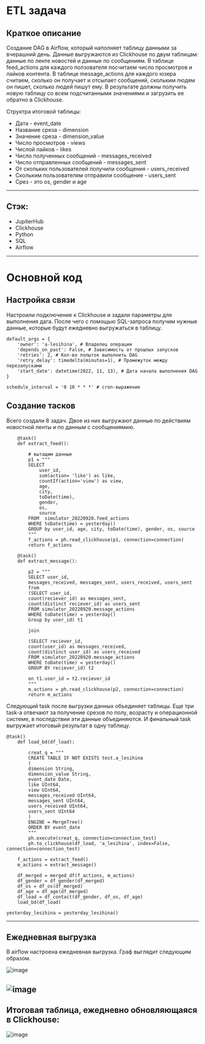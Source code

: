 # ETL задача

## Краткое описание
Создание DAG в Airflow, который наполняет таблицу данными за вчерашний день. 
Данные выгружаются из Clickhouse по двум таблицам: данные по ленте новостей и данные по сообщениям. В таблице feed_actions для каждого ползователя посчитаем число просмотров и лайков контента. В таблице message_actions для каждого юзера считаем, сколько он получает и отсылает сообщений, скольким людям он пишет, сколько людей пишут ему. В результате должны получить новую таблицу со всем подсчитанными значениями и загрузить ее обратно в Clickhouse. 

Структра итоговой таблицы:

- Дата - event_date
- Название среза - dimension
- Значение среза - dimension_value
- Число просмотров - views
- Числой лайков - likes
- Число полученных сообщений - messages_received
- Число отправленных сообщений - messages_sent
- От скольких пользователей получили сообщения - users_received
- Скольким пользователям отправили сообщение - users_sent
- Срез - это os, gender и age

---
## Стэк: 
- JupiterHub
- Clickhouse
- Python
- SQL
- Airflow

---
# Основной код
## Настройка связи

Настроили подключение к Clickhouse и задали параметры для выполнения дага. После чего с помощью SQL-запроса получим нужные данные, которые будут ежедневно выгружаться в таблицу.

```
default_args = {
    'owner': 'a-lesihina', # Владелец операции 
    'depends_on_past': False, # Зависимость от прошлых запусков
    'retries': 2, # Кол-во попыток выполнить DAG
    'retry_delay': timedelta(minutes=1), # Промежуток между перезапусками
    'start_date': datetime(2022, 11, 13), # Дата начала выполнения DAG
}

schedule_interval = '0 10 * * *' # cron-выражение
```

## Создание тасков

Всего создали 8 задач. Двое из них выгружают данные по действиям новостной ленты и по данным с сообщениямию.

```
    @task()
    def extract_feed():

        # вытащим данные
        p1 = """
        SELECT 
            user_id, 
            sum(action= 'like') as like, 
            countIf(action='view') as view,
            age, 
            city, 
            toDate(time), 
            gender, 
            os, 
            source 
        FROM  simulator_20220920.feed_actions
        WHERE toDate(time) = yesterday()
        GROUP by user_id, age, city, toDate(time), gender, os, source
        """
        f_actions = ph.read_clickhouse(p1, connection=connection)
        return f_actions 
    
    @task()
    def extract_message():
    
        p2 = """
        SELECT user_id, 
        messages_received, messages_sent, users_received, users_sent
        from 
        (SELECT user_id, 
        count(reciever_id) as messages_sent, 
        count(distinct reciever_id) as users_sent
        FROM simulator_20220920.message_actions
        WHERE toDate(time) = yesterday()
        Group by user_id) t1

        join 

        (SELECT reciever_id, 
        count(user_id) as messages_received, 
        count(distinct user_id) as users_received
        FROM simulator_20220920.message_actions
        WHERE toDate(time) = yesterday()
        GROUP BY reciever_id) t2

        on t1.user_id = t2.reciever_id
        """       
        m_actions = ph.read_clickhouse(p2, connection=connection)
        return m_actions
```

Следующий task после выгрузки данных объединяет таблицы. Еще три task-а отвечают за получение срезов по полу, возрасту и операционной системе, в последствии эти данные объединяются. И финальный task выгружает итоговый результат в одну таблицу.
```
@task()
    def load_bd(df_load):
        
        creat_q = """
        CREATE TABLE IF NOT EXISTS test.a_lesihina
        (
        dimension String,
        dimension_value String,
        event_date Date,
        like UInt64,
        view UInt64,
        messages_received UInt64,
        messages_sent UInt64,
        users_received UInt64,
        users_sent UInt64
        )
        ENGINE = MergeTree()
        ORDER BY event_date
        """
        ph.execute(creat_q, connection=connection_test)
        ph.to_clickhouse(df_load, 'a_lesihina', index=False, connection=connection_test)
    
    f_actions = extract_feed()
    m_actions = extract_message()
    
    df_merged = merged_df(f_actions, m_actions)
    df_gender = df_gender(df_merged)
    df_os = df_os(df_merged)
    df_age = df_age(df_merged)
    df_load = df_contact(df_gender, df_os, df_age)
    load_bd(df_load)
    
yesterday_lesihina = yesterday_lesihina()
```

---
## Ежедневная выгрузка

В airflow настроена ежедневная выгрузка. Граф выглядит следующим образом.

![image](https://user-images.githubusercontent.com/100629361/206929210-b2a83a59-060a-4869-b99a-d0d3ca67b556.png)

![image](https://user-images.githubusercontent.com/100629361/206929266-40053df6-c5ce-4145-8436-669047590402.png)
---
## Итоговая таблица, ежедневно обновляющаяся в Clickhouse:

![image](https://user-images.githubusercontent.com/100629361/206929634-4ff2ce08-d4b1-4f0a-975d-782bfc99bcb2.png)

